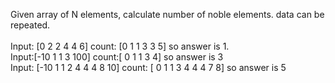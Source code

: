 Given array of N elements, calculate number of noble elements.
data can be repeated.
<br>
<br>
Input: [0 2 2 4 4 6]
count: [0 1 1 3 3 5]
so answer is 1.
<br>
Input:[-10 1 1 3 100]
count:[ 0 1 1 3 4]
so answer is 3
<br>
Input: [-10 1 1 2 4 4 4 8 10]
count: [ 0 1 1 3 4 4 4 7 8]
so answer is 5
